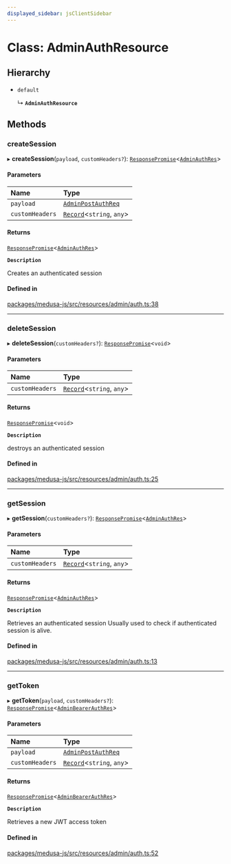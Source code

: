 ```yaml
---
displayed_sidebar: jsClientSidebar
---
```


# Class: AdminAuthResource

## Hierarchy

- `default`

  ↳ **`AdminAuthResource`**

## Methods

### createSession

▸ **createSession**(`payload`, `customHeaders?`): [`ResponsePromise`](../modules/internal-12.md#responsepromise)<[`AdminAuthRes`](../modules/internal-1.md#adminauthres)\>

#### Parameters

| Name | Type |
| :------ | :------ |
| `payload` | [`AdminPostAuthReq`](internal-1.AdminPostAuthReq.md) |
| `customHeaders` | [`Record`](../modules/internal.md#record)<`string`, `any`\> |

#### Returns

[`ResponsePromise`](../modules/internal-12.md#responsepromise)<[`AdminAuthRes`](../modules/internal-1.md#adminauthres)\>

**`Description`**

Creates an authenticated session

#### Defined in

[packages/medusa-js/src/resources/admin/auth.ts:38](https://github.com/medusajs/medusa/blob/b38f73726/packages/medusa-js/src/resources/admin/auth.ts#L38)

___

### deleteSession

▸ **deleteSession**(`customHeaders?`): [`ResponsePromise`](../modules/internal-12.md#responsepromise)<`void`\>

#### Parameters

| Name | Type |
| :------ | :------ |
| `customHeaders` | [`Record`](../modules/internal.md#record)<`string`, `any`\> |

#### Returns

[`ResponsePromise`](../modules/internal-12.md#responsepromise)<`void`\>

**`Description`**

destroys an authenticated session

#### Defined in

[packages/medusa-js/src/resources/admin/auth.ts:25](https://github.com/medusajs/medusa/blob/b38f73726/packages/medusa-js/src/resources/admin/auth.ts#L25)

___

### getSession

▸ **getSession**(`customHeaders?`): [`ResponsePromise`](../modules/internal-12.md#responsepromise)<[`AdminAuthRes`](../modules/internal-1.md#adminauthres)\>

#### Parameters

| Name | Type |
| :------ | :------ |
| `customHeaders` | [`Record`](../modules/internal.md#record)<`string`, `any`\> |

#### Returns

[`ResponsePromise`](../modules/internal-12.md#responsepromise)<[`AdminAuthRes`](../modules/internal-1.md#adminauthres)\>

**`Description`**

Retrieves an authenticated session
Usually used to check if authenticated session is alive.

#### Defined in

[packages/medusa-js/src/resources/admin/auth.ts:13](https://github.com/medusajs/medusa/blob/b38f73726/packages/medusa-js/src/resources/admin/auth.ts#L13)

___

### getToken

▸ **getToken**(`payload`, `customHeaders?`): [`ResponsePromise`](../modules/internal-12.md#responsepromise)<[`AdminBearerAuthRes`](../modules/internal-1.md#adminbearerauthres)\>

#### Parameters

| Name | Type |
| :------ | :------ |
| `payload` | [`AdminPostAuthReq`](internal-1.AdminPostAuthReq.md) |
| `customHeaders` | [`Record`](../modules/internal.md#record)<`string`, `any`\> |

#### Returns

[`ResponsePromise`](../modules/internal-12.md#responsepromise)<[`AdminBearerAuthRes`](../modules/internal-1.md#adminbearerauthres)\>

**`Description`**

Retrieves a new JWT access token

#### Defined in

[packages/medusa-js/src/resources/admin/auth.ts:52](https://github.com/medusajs/medusa/blob/b38f73726/packages/medusa-js/src/resources/admin/auth.ts#L52)
